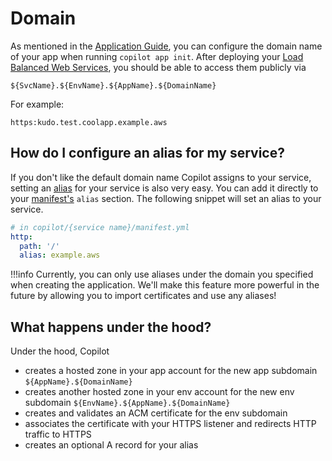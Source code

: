 # Domain

As mentioned in the [Application Guide](../concepts/applications.en.md#additional-app-configurations), you can configure the domain name of your app when running `copilot app init`. After deploying your [Load Balanced Web Services](../concepts/services.en.md#load-balanced-web-service), you should be able to access them publicly via

```
${SvcName}.${EnvName}.${AppName}.${DomainName}
```

For example:

```
https:kudo.test.coolapp.example.aws
```

## How do I configure an alias for my service?
If you don't like the default domain name Copilot assigns to your service, setting an [alias](https://docs.aws.amazon.com/Route53/latest/DeveloperGuide/resource-record-sets-choosing-alias-non-alias.html) for your service is also very easy. You can add it directly to your [manifest's](../manifest/overview.en.md) `alias` section. The following snippet will set an alias to your service.

``` yaml
# in copilot/{service name}/manifest.yml
http:
  path: '/'
  alias: example.aws
```

!!!info
    Currently, you can only use aliases under the domain you specified when creating the application. We'll make this feature more powerful in the future by allowing you to import certificates and use any aliases!

## What happens under the hood?
Under the hood, Copilot

* creates a hosted zone in your app account for the new app subdomain `${AppName}.${DomainName}`
* creates another hosted zone in your env account for the new env subdomain `${EnvName}.${AppName}.${DomainName}`
* creates and validates an ACM certificate for the env subdomain
* associates the certificate with your HTTPS listener and redirects HTTP traffic to HTTPS
* creates an optional A record for your alias
